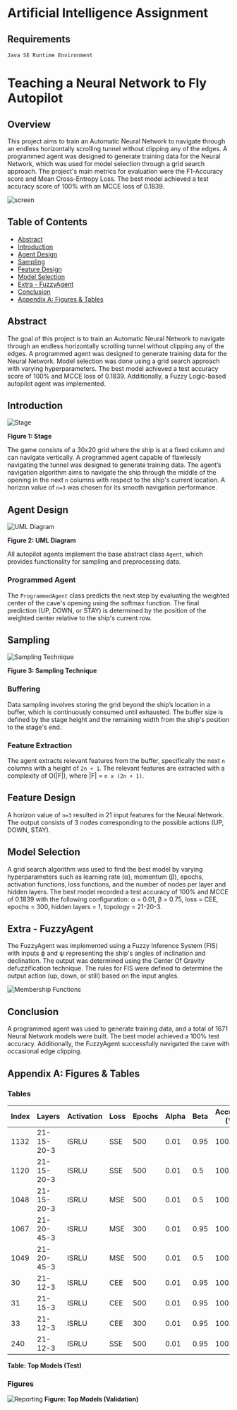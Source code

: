 # Artificial Intelligence Assignment


## Requirements
 `Java SE Runtime Environment`


# Teaching a Neural Network to Fly Autopilot

## Overview
This project aims to train an Automatic Neural Network to navigate through an endless horizontally scrolling tunnel without clipping any of the edges. A programmed agent was designed to generate training data for the Neural Network, which was used for model selection through a grid search approach. The project's main metrics for evaluation were the F1-Accuracy score and Mean Cross-Entropy Loss. The best model achieved a test accuracy score of 100% with an MCCE loss of 0.1839.

![screen](./images/screen.png)


## Table of Contents

- [Abstract](#abstract)
- [Introduction](#introduction)
- [Agent Design](#agent-design)
- [Sampling](#sampling)
- [Feature Design](#feature-design)
- [Model Selection](#model-selection)
- [Extra - FuzzyAgent](#extra---fuzzyagent)
- [Conclusion](#conclusion)
- [Appendix A: Figures & Tables](#appendix-a-figures--tables)

## Abstract

The goal of this project is to train an Automatic Neural Network to navigate through an endless horizontally scrolling tunnel without clipping any of the edges. A programmed agent was designed to generate training data for the Neural Network. Model selection was done using a grid search approach with varying hyperparameters. The best model achieved a test accuracy score of 100% and MCCE loss of 0.1839. Additionally, a Fuzzy Logic-based autopilot agent was implemented.

## Introduction
![Stage](./images/stage.png)

**Figure 1: Stage**


The game consists of a 30x20 grid where the ship is at a fixed column and can navigate vertically. A programmed agent capable of flawlessly navigating the tunnel was designed to generate training data. The agent’s navigation algorithm aims to navigate the ship through the middle of the opening in the next `n` columns with respect to the ship's current location. A horizon value of `n=3` was chosen for its smooth navigation performance.

## Agent Design


![UML Diagram](./images/uml.png)

**Figure 2: UML Diagram**

All autopilot agents implement the base abstract class `Agent`, which provides functionality for sampling and preprocessing data.

### Programmed Agent

The `ProgrammedAgent` class predicts the next step by evaluating the weighted center of the cave's opening using the softmax function. The final prediction (UP, DOWN, or STAY) is determined by the position of the weighted center relative to the ship's current row.

## Sampling
![Sampling Technique](./images/sampling.png)

**Figure 3: Sampling Technique**
### Buffering

Data sampling involves storing the grid beyond the ship’s location in a buffer, which is continuously consumed until exhausted. The buffer size is defined by the stage height and the remaining width from the ship's position to the stage's end.

### Feature Extraction

The agent extracts relevant features from the buffer, specifically the next `n` columns with a height of `2n + 1`. The relevant features are extracted with a complexity of O(|F|), where |F| = `n x (2n + 1)`.

## Feature Design

A horizon value of `n=3` resulted in 21 input features for the Neural Network. The output consists of 3 nodes corresponding to the possible actions (UP, DOWN, STAY).

## Model Selection

A grid search algorithm was used to find the best model by varying hyperparameters such as learning rate (α), momentum (β), epochs, activation functions, loss functions, and the number of nodes per layer and hidden layers. The best model recorded a test accuracy of 100% and MCCE of 0.1839 with the following configuration: α = 0.01, β = 0.75, loss = CEE, epochs = 300, hidden layers = 1, topology = 21-20-3.

## Extra - FuzzyAgent

The FuzzyAgent was implemented using a Fuzzy Inference System (FIS) with inputs ϕ and ψ representing the ship's angles of inclination and declination. The output was determined using the Center Of Gravity defuzzification technique. The rules for FIS were defined to determine the output action (up, down, or still) based on the input angles.

![Membership Functions](./images/fzzy.png)

## Conclusion

A programmed agent was used to generate training data, and a total of 1671 Neural Network models were built. The best model achieved a 100% test accuracy. Additionally, the FuzzyAgent successfully navigated the cave with occasional edge clipping.

## Appendix A: Figures & Tables

### Tables

| Index | Layers       | Activation | Loss | Epochs | Alpha | Beta | Accuracy (%) | MCE    |
|-------|--------------|------------|------|--------|-------|------|--------------|--------|
| 1132  | 21-15-20-3   | ISRLU      | SSE  | 500    | 0.01  | 0.95 | 100.00       | 0.1819 |
| 1120  | 21-15-20-3   | ISRLU      | SSE  | 500    | 0.01  | 0.5  | 100.00       | 0.1827 |
| 1048  | 21-15-20-3   | ISRLU      | MSE  | 500    | 0.01  | 0.5  | 100.00       | 0.1835 |
| 1067  | 21-20-45-3   | ISRLU      | MSE  | 300    | 0.01  | 0.95 | 100.00       | 0.1835 |
| 1049  | 21-20-45-3   | ISRLU      | MSE  | 500    | 0.01  | 0.5  | 100.00       | 0.1836 |
| 30    | 21-12-3      | ISRLU      | CEE  | 500    | 0.01  | 0.95 | 100.00       | 0.1838 |
| 31    | 21-15-3      | ISRLU      | CEE  | 500    | 0.01  | 0.95 | 100.00       | 0.1838 |
| 33    | 21-12-3      | ISRLU      | CEE  | 300    | 0.01  | 0.95 | 100.00       | 0.1838 |
| 240   | 21-12-3      | ISRLU      | SSE  | 500    | 0.01  | 0.95 | 100.00       | 0.1838 |

**Table: Top Models (Test)**

### Figures

![Reporting](./images/test_report.png)
**Figure: Top Models (Validation)**

 
